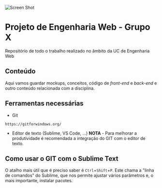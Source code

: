 ![Screen Shot](http://www.cesium.di.uminho.pt/assets/partners/um-d88cfa30a4e075c6c3576443927a6dca511abc435f91f1df88bc5aca6a8e2bc9.png)
# Projeto de Engenharia Web - Grupo X
Repositório de todo o trabalho realizado no âmbito da UC de Engenharia Web

## Conteúdo
Aqui vamos guardar mockups, conceitos, código de *front-end* e *back-end* e outro conteúdo relacionada com a disciplina.

## Ferramentas necessárias
* Git
```Versão Windows
https://gitforwindows.org/
```
* Editor de texto (Sublime, VS Code, ...)
**NOTA** - Para melhorar a produtividade é recomendada a integração do GIT com o editor de texto.

## Como usar o GIT com o Sublime Text
O atalho mais útil que é preciso saber é `Ctrl`+`Shift`+`P`. Este chama a "linha de comandos" do Sublime, que nos permite ajustar vários parâmetros e, o mais importante, instalar pacotes.
